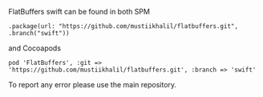 FlatBuffers swift can be found in both SPM

`.package(url: "https://github.com/mustiikhalil/flatbuffers.git", .branch("swift"))`

and Cocoapods

`pod 'FlatBuffers', :git => 'https://github.com/mustiikhalil/flatbuffers.git', :branch => 'swift'`

To report any error please use the main repository.

